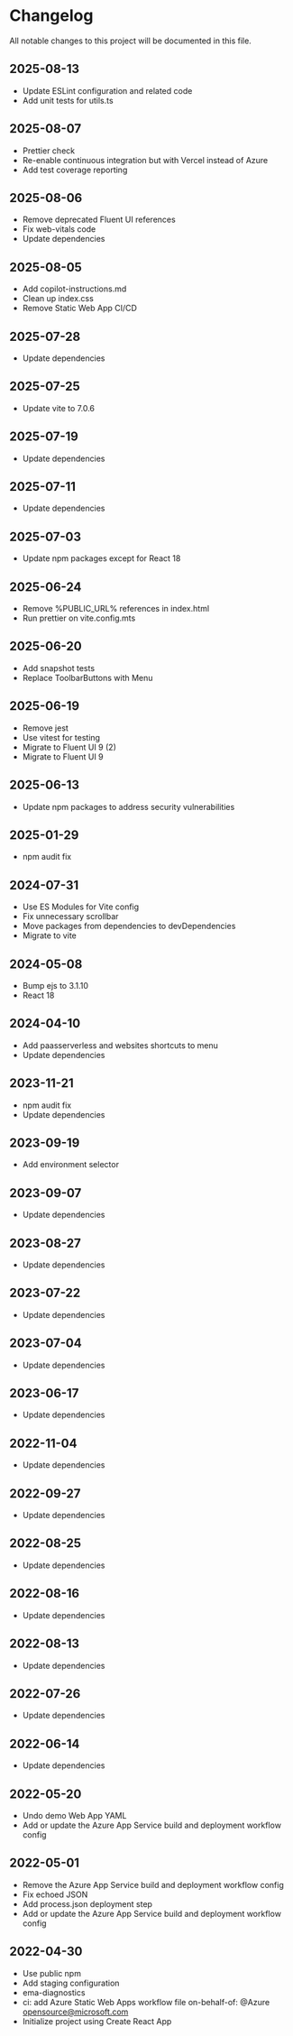 # Changelog

All notable changes to this project will be documented in this file.

## 2025-08-13

- Update ESLint configuration and related code
- Add unit tests for utils.ts

## 2025-08-07

- Prettier check
- Re-enable continuous integration but with Vercel instead of Azure
- Add test coverage reporting

## 2025-08-06

- Remove deprecated Fluent UI references
- Fix web-vitals code
- Update dependencies

## 2025-08-05

- Add copilot-instructions.md
- Clean up index.css
- Remove Static Web App CI/CD

## 2025-07-28

- Update dependencies

## 2025-07-25

- Update vite to 7.0.6

## 2025-07-19

- Update dependencies

## 2025-07-11

- Update dependencies

## 2025-07-03

- Update npm packages except for React 18

## 2025-06-24

- Remove %PUBLIC_URL% references in index.html
- Run prettier on vite.config.mts

## 2025-06-20

- Add snapshot tests
- Replace ToolbarButtons with Menu

## 2025-06-19

- Remove jest
- Use vitest for testing
- Migrate to Fluent UI 9 (2)
- Migrate to Fluent UI 9

## 2025-06-13

- Update npm packages to address security vulnerabilities

## 2025-01-29

- npm audit fix

## 2024-07-31

- Use ES Modules for Vite config
- Fix unnecessary scrollbar
- Move packages from dependencies to devDependencies
- Migrate to vite

## 2024-05-08

- Bump ejs to 3.1.10
- React 18

## 2024-04-10

- Add paasserverless and websites shortcuts to menu
- Update dependencies

## 2023-11-21

- npm audit fix
- Update dependencies

## 2023-09-19

- Add environment selector

## 2023-09-07

- Update dependencies

## 2023-08-27

- Update dependencies

## 2023-07-22

- Update dependencies

## 2023-07-04

- Update dependencies

## 2023-06-17

- Update dependencies

## 2022-11-04

- Update dependencies

## 2022-09-27

- Update dependencies

## 2022-08-25

- Update dependencies

## 2022-08-16

- Update dependencies

## 2022-08-13

- Update dependencies

## 2022-07-26

- Update dependencies

## 2022-06-14

- Update dependencies

## 2022-05-20

- Undo demo Web App YAML
- Add or update the Azure App Service build and deployment workflow config

## 2022-05-01

- Remove the Azure App Service build and deployment workflow config
- Fix echoed JSON
- Add process.json deployment step
- Add or update the Azure App Service build and deployment workflow config

## 2022-04-30

- Use public npm
- Add staging configuration
- ema-diagnostics
- ci: add Azure Static Web Apps workflow file on-behalf-of: @Azure opensource@microsoft.com
- Initialize project using Create React App
